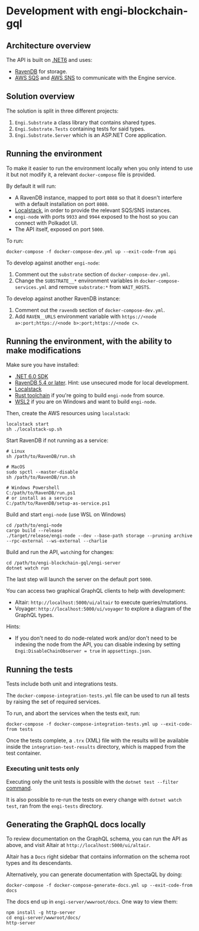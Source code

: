 # Development with engi-blockchain-gql

## Architecture overview

The API is built on [.NET6](https://dotnet.microsoft.com/) and uses:
- [RavenDB](https://ravendb.net/) for storage.
- [AWS SQS](https://aws.amazon.com/sqs/) and [AWS SNS](https://aws.amazon.com/sns/) to communicate with the Engine service.

## Solution overview

The solution is split in three different projects:
1. `Engi.Substrate` a class library that contains shared types.
2. `Engi.Substrate.Tests` containing tests for said types.
3. `Engi.Substrate.Server` which is an ASP.NET Core application.

## Running the environment

To make it easier to run the environment locally when you only intend to use it but not modify it,
a relevant `docker-compose` file is provided.

By default it will run:
- A RavenDB instance, mapped to port `8088` so that it doesn't interfere with a default installation on  port `8080`.
- [Localstack](https://localstack.cloud/), in order to provide the relevant SQS/SNS instances.
- `engi-node` with ports `9933` and `9944` exposed to the host so you can connect with Polkadot UI.
- The API itself, exposed on port `5000`.

To run:
```
docker-compose -f docker-compose-dev.yml up --exit-code-from api
```

To develop against another `engi-node`:
1. Comment out the `substrate` section of `docker-compose-dev.yml`.
2. Change the `SUBSTRATE__*` environment variables in `docker-compose-services.yml` and remove `substrate:*` from `WAIT_HOSTS`.

To develop against another RavenDB instance:
1. Comment out the `ravendb` section of `docker-compose-dev.yml`.
2. Add `RAVEN__URLS` environment variable with `https://<node a>:port;https://<node b>:port;https://<node c>`.

## Running the environment, with the ability to make modifications

Make sure you have installed:
- [.NET 6.0 SDK](https://dotnet.microsoft.com/en-us/download/dotnet/6.0)
- [RavenDB 5.4 or later](https://ravendb.net/download). Hint: use unsecured mode for local development.
- [Localstack](https://docs.localstack.cloud/get-started/#installation)
- [Rust toolchain](https://www.rust-lang.org/tools/install) if you're going to build `engi-node` from source.
- [WSL2](https://learn.microsoft.com/en-us/windows/wsl/install) if you are on Windows and want to build `engi-node`.

Then, create the AWS resources using `localstack`:

```
localstack start
sh ./localstack-up.sh
```

Start RavenDB if not running as a service:

```
# Linux
sh /path/to/RavenDB/run.sh

# MacOS
sudo spctl --master-disable
sh /path/to/RavenDB/run.sh

# Windows Powershell
C:/path/to/RavenDB/run.ps1 
# or install as a service
C:/path/to/RavenDB/setup-as-service.ps1
```

Build and start `engi-node` (use WSL on Windows)

```
cd /path/to/engi-node
cargo build --release
./target/release/engi-node --dev --base-path storage --pruning archive --rpc-external --ws-external --charlie
```

Build and run the API, `watch`ing for changes:
```
cd /path/to/engi-blockchain-gql/engi-server
dotnet watch run
```

The last step will launch the server on the default port `5000`. 

You can access two graphical GraphQL clients to help with development:
- Altair: `http://localhost:5000/ui/altair` to execute queries/mutations.
- Voyager: `http://localhost:5000/ui/voyager` to explore a diagram of the GraphQL types.

Hints:
- If you don't need to do node-related work and/or don't need to be indexing the node from the API, you can
disable indexing by setting `Engi:DisableChainObserver = true` in `appsettings.json`.

## Running the tests

Tests include both unit and integrations tests.

The `docker-compose-integration-tests.yml` file can be used to run all tests by raising the set of required services.

To run, and abort the services when the tests exit, run:

```
docker-compose -f docker-compose-integration-tests.yml up --exit-code-from tests
```

Once the tests complete, a `.trx` (XML) file with the results will be available inside the `integration-test-results` directory, which is mapped from the test container.

### Executing unit tests only

Executing only the unit tests is possible with the `dotnet test --filter` [command](https://learn.microsoft.com/en-us/dotnet/core/testing/selective-unit-tests?pivots=mstest).

It is also possible to re-run the tests on every change with `dotnet watch test`, ran from the `engi-tests` directory.

## Generating the GraphQL docs locally

To review documentation on the GraphQL schema, you can run the API as above, and visit Altair at `http://localhost:5000/ui/altair`.

Altair has a `Docs` right sidebar that contains information on the schema root types and its descendants.

Alternatively, you can generate documentation with SpectaQL by doing:

```
docker-compose -f docker-compose-generate-docs.yml up --exit-code-from docs
```

The docs end up in `engi-server/wwwroot/docs`. One way to view them:

```
npm install -g http-server
cd engi-server/wwwroot/docs/
http-server
```
